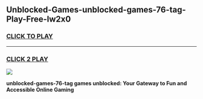 
## Unblocked-Games-unblocked-games-76-tag-Play-Free-lw2x0
<h3>
<a href="https://premium76.site?title=unblocked-games-76-tag&ref=19M">CLICK TO PLAY</a></h3>
<hr>

<h3>
<a href="https://premium76.site?title=unblocked-games-76-tag&ref=19M">CLICK 2 PLAY</a>
  
</h3>

<a href="https://premium76.site?title=unblocked-games-76-tag&ref=19M"><img src="https://clearcache.store/games.png"></a>


**unblocked-games-76-tag games unblocked: Your Gateway to Fun and Accessible Online Gaming**
